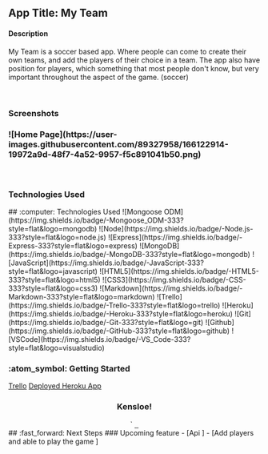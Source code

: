 <h2>App Title: My Team</h2>
<h4>Description</h4>
<p>My Team is a soccer based app. Where people can come to create their own teams, and add the players of their choice in a team. The app also have position for players, which something that most people don't know, but very important throughout the aspect of the game. (soccer)</p>
<br>
<h3>Screenshots<h3>
  ![Home Page](https://user-images.githubusercontent.com/89327958/166122914-19972a9d-48f7-4a52-9957-f5c891041b50.png)

<link rel="images" href="images">
  <p align="center"img src="https://i.imgur.com/NXx7nTW.png"</p>
<p align="center"img src="https://imgur.com/a/kExCq1q"</p>
<p align="center"img src="https://imgur.com/a/w7RyTlh"</p>
<p align="center"img src="https://i.imgur.com/uDZGiGp.png"</p>
</div>

<br>
<h3>Technologies Used</h3>
## :computer: Technologies Used
![Mongoose ODM](https://img.shields.io/badge/-Mongoose_ODM-333?style=flat&logo=mongodb)
![Node](https://img.shields.io/badge/-Node.js-333?style=flat&logo=node.js)
![Express](https://img.shields.io/badge/-Express-333?style=flat&logo=express)
![MongoDB](https://img.shields.io/badge/-MongoDB-333?style=flat&logo=mongodb)
![JavaScript](https://img.shields.io/badge/-JavaScript-333?style=flat&logo=javascript) 
![HTML5](https://img.shields.io/badge/-HTML5-333?style=flat&logo=html5)
![CSS3](https://img.shields.io/badge/-CSS-333?style=flat&logo=css3)
![Markdown](https://img.shields.io/badge/-Markdown-333?style=flat&logo=markdown)
![Trello](https://img.shields.io/badge/-Trello-333?style=flat&logo=trello) 
![Heroku](https://img.shields.io/badge/-Heroku-333?style=flat&logo=heroku)
![Git](https://img.shields.io/badge/-Git-333?style=flat&logo=git)
![Github](https://img.shields.io/badge/-GitHub-333?style=flat&logo=github)
![VSCode](https://img.shields.io/badge/-VS_Code-333?style=flat&logo=visualstudio) 

<h3> :atom_symbol: Getting Started </h3>
<a href="https://trello.com/b/Om33YRGh/project2">Trello</a>
<a href="https://mysoccerteam.herokuapp.com/">Deployed Heroku App</a>
<br>
<div align="center">
  <h3>Kensloe!</h3>`                             
  <a href="https://github.com/Kensloe/MyTeam"_target="_blank">
    <img src=""/>
  </a>
  <a href="https://www.linkedin.com/in/kensloe-lariviere-7581a41a8/" target="_blank">
    <img src="">
  </a> 
  <a href="kensloel@gmail.com" target="_blank">
    <img src="">
  </a>
</div>
  
</details>
## :fast_forward: Next Steps   
### Upcoming feature
- [Api ] 
- [Add players and able to play the game ]  



